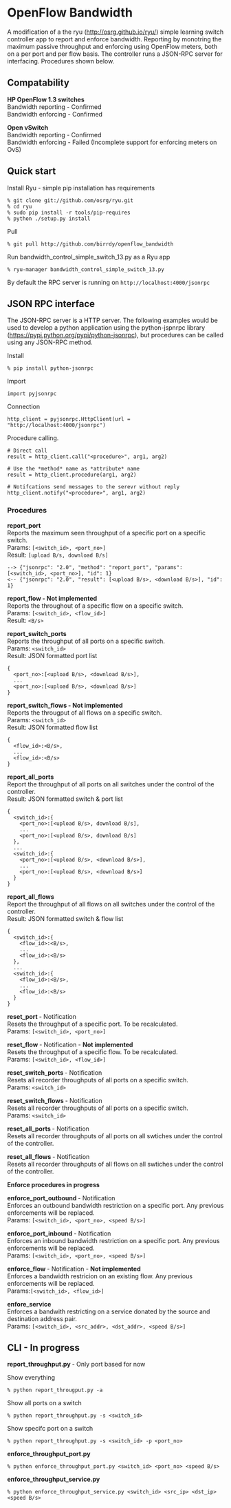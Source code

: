 OpenFlow Bandwidth
==================
A modification of a the ryu (http://osrg.github.io/ryu/) simple learning switch controller app to report and enforce bandwidth.
Reporting by monotring the maximum passive throughput and enforcing using OpenFlow meters, both on a per port and per flow basis.
The controller runs a JSON-RPC server for interfacing. Procedures shown below. 

## Compatability
<b> HP OpenFlow 1.3 switches </b>
<br>Bandwidth reporting - Confirmed
<br>Bandwidth enforcing - Confirmed

<b> Open vSwitch </b>
<br>Bandwidth reporting - Confirmed
<br>Bandwidth enforcing - Failed (Incomplete support for enforcing meters on OvS)

## Quick start
Install Ryu - simple pip installation has requirements

```
% git clone git://github.com/osrg/ryu.git 
% cd ryu  
% sudo pip install -r tools/pip-requires
% python ./setup.py install
```

Pull

`% git pull http://github.com/birrdy/openflow_bandwidth`

Run bandwidth_control_simple_switch_13.py as a Ryu app

`% ryu-manager bandwidth_control_simple_switch_13.py`

By default the RPC server is running on `http://localhost:4000/jsonrpc`

## JSON RPC interface
The JSON-RPC server is a HTTP server.
The following examples would be used to develop a python application using the python-jspnrpc library (https://pypi.python.org/pypi/python-jsonrpc), but procedures can be called using any JSON-RPC method.

Install 

`% pip install python-jsonrpc`

Import

`import pyjsonrpc`

Connection

`http_client = pyjsonrpc.HttpClient(url = "http://localhost:4000/jsonrpc")`

Procedure calling. 

```
# Direct call
result = http_client.call("<procedure>", arg1, arg2)

# Use the *method* name as *attribute* name
result = http_client.procedure(arg1, arg2)

# Notifcations send messages to the serevr without reply
http_client.notify("<procedure>", arg1, arg2)
```

<h3> Procedures </h3>

<b> report_port </b>
<br>Reports the maximum seen throughput of a specific port on a specific switch.
<br>Params: `[<switch_id>, <port_no>]` 
<br>Result: `[upload B/s, download B/s]`

```
--> {"jsonrpc": "2.0", "method": "report_port", "params": [<switch_id>, <port_no>], "id": 1}
<-- {"jsonrpc": "2.0", "result": [<upload B/s>, <download B/s>], "id": 1}
```

<b> report_flow -  Not implemented </b>
<br>Reports the throughout of a specific flow on a specific switch.
<br>Params: `[<switch_id>, <flow_id>]`
<br>Result: `<B/s>` 

<b> report_switch_ports </b>
<br>Reports the throughput of all ports on a specific switch.
<br>Params: `<switch_id>`
<br>Result: JSON formatted port list
```
{
  <port_no>:[<upload B/s>, <download B/s>],
  ...
  <port_no>:[<upload B/s>, <download B/s>]
}
```

<b> report_switch_flows - Not implemented </b>
<br>Reports the througput of all flows on a specific switch.
<br>Params: `<switch_id>`
<br>Result: JSON formatted flow list
```
{
  <flow_id>:<B/s>,
  ...
  <flow_id>:<B/s>
}
```

<b> report_all_ports </b>
<br>Report the throughput of all ports on all switches under the control of the controller.
<br>Result: JSON formatted switch & port list
```
{
  <switch_id>:{
    <port_no>:[<upload B/s>, download B/s],
    ...
    <port_no>:[<upload B/s>, download B/s]
  },
  ...
  <switch_id>:{
    <port_no>:[<upload B/s>, <download B/s>],
    ...
    <port_no>:[<upload B/s>, <download B/s>]
  }
}
```

<b> report_all_flows </b>
<br>Report the throughput of all flows on all switches under the control of the controller.
<br>Result: JSON formatted switch & flow list

```
{
  <switch_id>:{
    <flow_id>:<B/s>,
    ...
    <flow_id>:<B/s>
  },
  ...
  <switch_id>:{
    <flow_id>:<B/s>,
    ...
    <flow_id>:<B/s>
  }
}
```

<b> reset_port </b> - Notification
<br>Resets the throughput of a specific port. To be recalculated.
<br>Params: `[<switch_id>, <port_no>]`

<b> reset_flow </b> - Notification - <b> Not implemented </b>
<br>Resets the throughput of a specific flow. To be recalculated.
<br>Params: `[<switch_id>, <flow_id>]`

<b> reset_switch_ports </b> - Notification
<br>Resets all recorder throughputs of all ports on a specific switch.
<br>Params: `<switch_id>`

<b> reset_switch_flows </b> - Notification
<br>Resets all recorder throughputs of all ports on a specific switch.
<br>Params: `<switch_id>`

<b> reset_all_ports </b> - Notification
<br>Resets all recorder throughputs of all ports on all swtiches under the control of the controller.

<b> reset_all_flows </b> - Notification
<br>Resets all recorder throughputs of all flows on all swtiches under the control of the controller.

<b> Enforce procedures in progress </b>

<b> enforce_port_outbound </b> - Notification
<br>Enforces an outbound bandwidth restriction on a specific port. Any previous enforcements will be replaced.
<br>Params: `[<switch_id>, <port_no>, <speed B/s>]`

<b> enforce_port_inbound </b> - Notification
<br>Enforces an inbound bandwidth restriction on a specific port. Any previous enforcements will be replaced.
<br>Params: `[<switch_id>, <port_no>, <speed B/s>]`

<b> enforce_flow </b> - Notification - <b> Not implemented </b>
<br>Enforces a bandwidth restricion on an existing flow. Any previous enforcements will be replaced.
<br>Params:`[<switch_id>, <flow_id>]`

<b> enfore_service </b>
<br>Enforces a bandwith restricting on a service donated by the source and destination address pair.
<br>Params: `[<switch_id>, <src_addr>, <dst_addr>, <speed B/s>]`

<h2>CLI - In progress</h2>
<b> report_throughput.py </b> - Only port based for now

Show everything

`% python report_througput.py -a`

Show all ports on a switch

`% python report_throughput.py -s <switch_id>`

Show specifc port on a switch

`% python report_throughput.py -s <switch_id> -p <port_no>`

<b> enforce_throughput_port.py </b>

`% python enforce_throughput_port.py <switch_id> <port_no> <speed B/s>`

<b> enforce_throughput_service.py </b>

`% python enforce_throughput_service.py <switch_id> <src_ip> <dst_ip> <speed B/s>`




